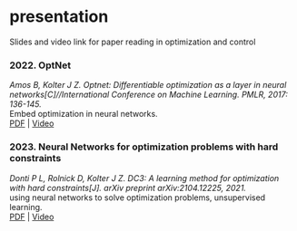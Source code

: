 # presentation
Slides and video link for paper reading in optimization and control

### 2022. OptNet
*Amos B, Kolter J Z. Optnet: Differentiable optimization as a layer in neural networks[C]//International Conference on Machine Learning. PMLR, 2017: 136-145.*  
Embed optimization in neural networks.  
[PDF](https://github.com/alwaysbyx/presentation/2022optnet.pdf) |
[Video](https://www.bilibili.com/video/BV1PD4y1A75z) 

### 2023. Neural Networks for optimization problems with hard constraints
*Donti P L, Rolnick D, Kolter J Z. DC3: A learning method for optimization with hard constraints[J]. arXiv preprint arXiv:2104.12225, 2021.*   
using neural networks to solve optimization problems, unsupervised learning.     
[PDF](https://github.com/alwaysbyx/presentation/2022optnet.pdf) |
[Video](https://www.bilibili.com/video/BV1hG411h76S) 
